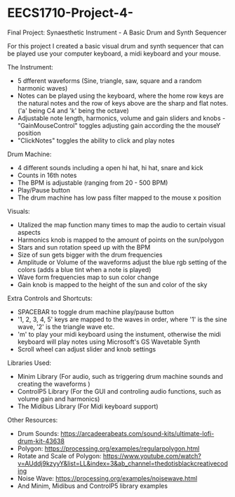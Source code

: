 # EECS1710-Project-4-
Final Project: Synaesthetic Instrument - A Basic Drum and Synth Sequencer 

For this project I created a basic visual drum and synth sequencer that can be played use your computer keyboard, a midi keyboard and your mouse. 

The Instrument:
- 5 dfferent waveforms (Sine, triangle, saw, square and a random harmonic waves)
- Notes can be played using the keyboard, where the home row keys are the natural notes and the row of keys above are the sharp and flat notes. ('a' being C4 and 'k' being the octave)
- Adjustable note length, harmonics, volume and gain sliders and knobs 
-"GainMouseControl" toggles adjusting gain according the the mouseY position 
- "ClickNotes" toggles the ability to click and play notes

Drum Machine: 
- 4 different sounds including a open hi hat, hi hat, snare and kick
- Counts in 16th notes
- The BPM is adjustable (ranging from 20 - 500 BPM)
- Play/Pause button
- The drum machine has low pass filter mapped to the mouse x position

Visuals:
- Utalized the map function many times to map the audio to certain visual aspects
- Harmonics knob is mapped to the amount of points on the sun/polygon
- Stars and sun rotation speed up with the BPM 
- Size of sun gets bigger with the drum frequencies 
- Amplitude or Volume of the waveforms adjust the blue rgb setting of the colors (adds a blue tint when a note is played)
- Wave form frequencies map to sun color change 
- Gain knob is mapped to the height of the sun and color of the sky

Extra Controls and Shortcuts:
- SPACEBAR to toggle drum machine play/pause button 
- '1, 2, 3, 4, 5' keys are mapped to the waves in order, where '1' is the sine wave, '2' is the triangle wave etc. 
- 'm' to play your midi keyboard using the instument, otherwise the midi keyboard will play notes using Microsoft's GS Wavetable Synth 
- Scroll wheel can adjust slider and knob settings

Libraries Used:
- Minim Library (For audio, such as triggering drum machine sounds and creating the waveforms )
- ControlP5 Library (For the GUI and controling audio functions, such as volume gain and harmonics) 
- The Midibus Library (For Midi keyboard support) 

Other Resources:
- Drum Sounds: https://arcadeerabeats.com/sound-kits/ultimate-lofi-drum-kit-43638
- Polygon: https://processing.org/examples/regularpolygon.html
- Rotate and Scale of Polygon: https://www.youtube.com/watch?v=AUddj9kzyyY&list=LL&index=3&ab_channel=thedotisblackcreativecoding
- Noise Wave: https://processing.org/examples/noisewave.html
- And Minim, Midibus and ControlP5 library examples
